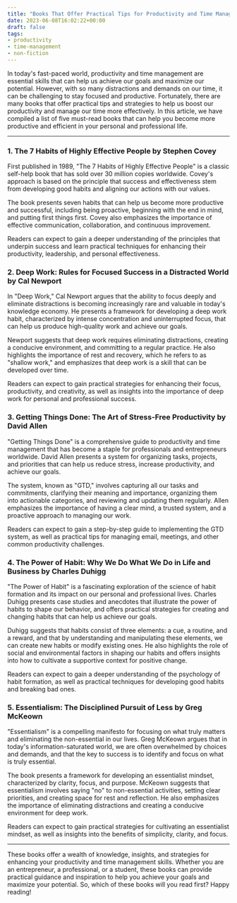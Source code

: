 ```yaml
---
title: "Books That Offer Practical Tips for Productivity and Time Management"
date: 2023-06-08T16:02:22+00:00
draft: false
tags: 
- productivity
- time-management
- non-fiction
---
```


In today's fast-paced world, productivity and time management are essential skills that can help us achieve our goals and maximize our potential. However, with so many distractions and demands on our time, it can be challenging to stay focused and productive. Fortunately, there are many books that offer practical tips and strategies to help us boost our productivity and manage our time more effectively. In this article, we have compiled a list of five must-read books that can help you become more productive and efficient in your personal and professional life.

---

### 1. The 7 Habits of Highly Effective People by Stephen Covey

First published in 1989, "The 7 Habits of Highly Effective People" is a classic self-help book that has sold over 30 million copies worldwide. Covey's approach is based on the principle that success and effectiveness stem from developing good habits and aligning our actions with our values.

The book presents seven habits that can help us become more productive and successful, including being proactive, beginning with the end in mind, and putting first things first. Covey also emphasizes the importance of effective communication, collaboration, and continuous improvement.

Readers can expect to gain a deeper understanding of the principles that underpin success and learn practical techniques for enhancing their productivity, leadership, and personal effectiveness.

### 2. Deep Work: Rules for Focused Success in a Distracted World by Cal Newport

In "Deep Work," Cal Newport argues that the ability to focus deeply and eliminate distractions is becoming increasingly rare and valuable in today's knowledge economy. He presents a framework for developing a deep work habit, characterized by intense concentration and uninterrupted focus, that can help us produce high-quality work and achieve our goals.

Newport suggests that deep work requires eliminating distractions, creating a conducive environment, and committing to a regular practice. He also highlights the importance of rest and recovery, which he refers to as "shallow work," and emphasizes that deep work is a skill that can be developed over time.

Readers can expect to gain practical strategies for enhancing their focus, productivity, and creativity, as well as insights into the importance of deep work for personal and professional success.

### 3. Getting Things Done: The Art of Stress-Free Productivity by David Allen

"Getting Things Done" is a comprehensive guide to productivity and time management that has become a staple for professionals and entrepreneurs worldwide. David Allen presents a system for organizing tasks, projects, and priorities that can help us reduce stress, increase productivity, and achieve our goals.

The system, known as "GTD," involves capturing all our tasks and commitments, clarifying their meaning and importance, organizing them into actionable categories, and reviewing and updating them regularly. Allen emphasizes the importance of having a clear mind, a trusted system, and a proactive approach to managing our work.

Readers can expect to gain a step-by-step guide to implementing the GTD system, as well as practical tips for managing email, meetings, and other common productivity challenges.

### 4. The Power of Habit: Why We Do What We Do in Life and Business by Charles Duhigg

"The Power of Habit" is a fascinating exploration of the science of habit formation and its impact on our personal and professional lives. Charles Duhigg presents case studies and anecdotes that illustrate the power of habits to shape our behavior, and offers practical strategies for creating and changing habits that can help us achieve our goals.

Duhigg suggests that habits consist of three elements: a cue, a routine, and a reward, and that by understanding and manipulating these elements, we can create new habits or modify existing ones. He also highlights the role of social and environmental factors in shaping our habits and offers insights into how to cultivate a supportive context for positive change.

Readers can expect to gain a deeper understanding of the psychology of habit formation, as well as practical techniques for developing good habits and breaking bad ones.

### 5. Essentialism: The Disciplined Pursuit of Less by Greg McKeown

"Essentialism" is a compelling manifesto for focusing on what truly matters and eliminating the non-essential in our lives. Greg McKeown argues that in today's information-saturated world, we are often overwhelmed by choices and demands, and that the key to success is to identify and focus on what is truly essential.

The book presents a framework for developing an essentialist mindset, characterized by clarity, focus, and purpose. McKeown suggests that essentialism involves saying "no" to non-essential activities, setting clear priorities, and creating space for rest and reflection. He also emphasizes the importance of eliminating distractions and creating a conducive environment for deep work.

Readers can expect to gain practical strategies for cultivating an essentialist mindset, as well as insights into the benefits of simplicity, clarity, and focus.

---

These books offer a wealth of knowledge, insights, and strategies for enhancing your productivity and time management skills. Whether you are an entrepreneur, a professional, or a student, these books can provide practical guidance and inspiration to help you achieve your goals and maximize your potential. So, which of these books will you read first? Happy reading!